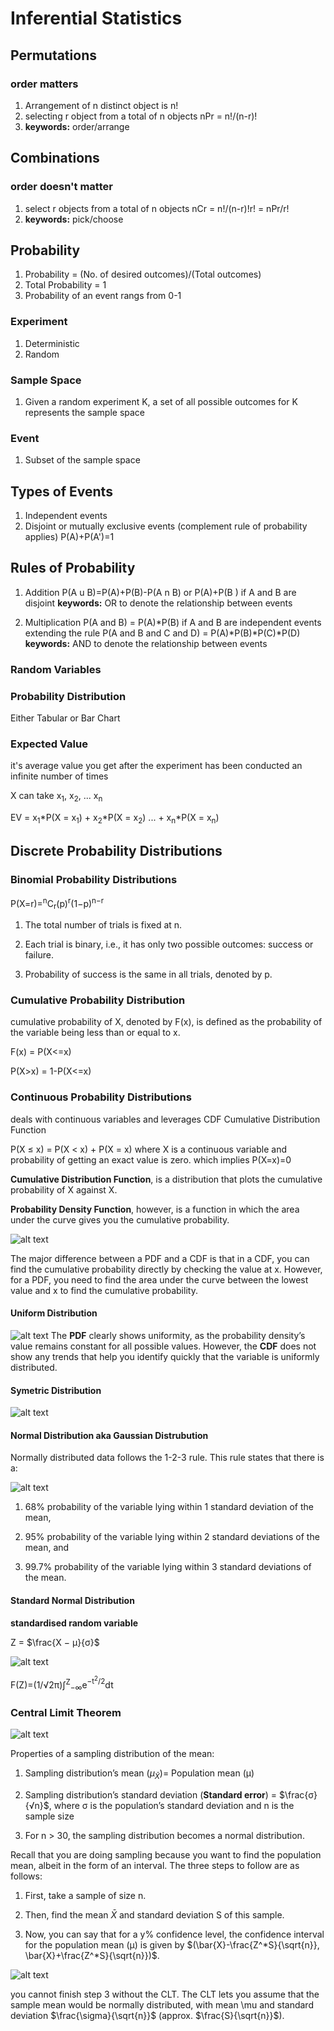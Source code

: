 # Inferential Statistics

## Permutations

### order matters

1. Arrangement of n distinct object is n!
2. selecting r object from a total of n objects nPr = n!/(n-r)!
3. **keywords:** order/arrange

## Combinations

### order doesn't matter

1. select r objects from a total of n objects nCr = n!/(n-r)!r! = nPr/r!
2. **keywords:** pick/choose

## Probability

1. Probability = (No. of desired outcomes)/(Total outcomes)
2. Total Probability = 1
3. Probability of an event rangs from 0-1

### Experiment

1. Deterministic
2. Random

### Sample Space

1. Given a random experiment K, a set of all possible outcomes for K represents the sample space

### Event

1. Subset of the sample space

## Types of Events

1. Independent events
2. Disjoint or mutually exclusive events (complement rule of probability applies) P(A)+P(A')=1

## Rules of Probability

1. Addition P(A u B)=P(A)+P(B)-P(A n B) or P(A)+P(B ) if A and B are disjoint **keywords:** OR to denote the relationship between events

2. Multiplication P(A and B) = P(A)\*P(B) if A and B are independent events extending the rule P(A and B and C and D) = P(A)*P(B)*P(C)\*P(D) **keywords:** AND to denote the relationship between events

### Random Variables

### Probability Distribution

Either Tabular or Bar Chart

### Expected Value

it's average value you get after the experiment has been conducted an infinite number of times

X can take x<sub>1</sub>, x<sub>2</sub>, ... x<sub>n</sub>

EV = x<sub>1</sub>\*P(X = x<sub>1</sub>) + x<sub>2</sub>\*P(X = x<sub>2</sub>) ... + x<sub>n</sub>\*P(X = x<sub>n</sub>)

## Discrete Probability Distributions

### Binomial Probability Distributions

P(X=r)=<sup>n</sup>C<sub>r</sub>(p)<sup>r</sup>(1−p)<sup>n−r</sup>

1. The total number of trials is fixed at n.

2. Each trial is binary, i.e., it has only two possible outcomes: success or failure.

3. Probability of success is the same in all trials, denoted by p.

### Cumulative Probability Distribution

cumulative probability of X, denoted by F(x), is defined as the probability of the variable being less than or equal to x.

F(x) = P(X<=x)

P(X>x) = 1-P(X<=x)

### Continuous Probability Distributions

deals with continuous variables and leverages CDF Cumulative Distribution Function

P(X ≤ x) = P(X < x) + P(X = x) where X is a continuous variable and probability of getting an exact value is zero. which implies P(X=x)=0

**Cumulative Distribution Function**, is a distribution that plots the cumulative probability of X against X.

**Probability Density Function**, however, is a function in which the area under the curve gives you the cumulative probability.

![alt text](./images/PDFvsCDF.png)

The major difference between a PDF and a CDF is that in a CDF, you can find the cumulative probability directly by checking the value at x. However, for a PDF, you need to find the area under the curve between the lowest value and x to find the cumulative probability.

#### Uniform Distribution

![alt text](./images/uniformDisPDF_CDF.png)
The **PDF** clearly shows uniformity, as the probability density’s value remains constant for all possible values. However, the **CDF** does not show any trends that help you identify quickly that the variable is uniformly distributed.

#### Symetric Distribution

![alt text](./images/symeticDistPDF_CDF.png)

#### Normal Distribution aka Gaussian Distrubution

Normally distributed data follows the 1-2-3 rule. This rule states that there is a:

![alt text](./images/normalDist.png)

1. 68% probability of the variable lying within 1 standard deviation of the mean,

2. 95% probability of the variable lying within 2 standard deviations of the mean, and

3. 99.7% probability of the variable lying within 3 standard deviations of the mean.

#### Standard Normal Distribution

**standardised random variable**

Z = $\frac{X − μ}{σ}$

![alt text](./images/zTable.png)

F(Z)=(1/√2π)∫<sup>Z</sup><sub>−∞</sub>e<sup>−t<sup>2</sup>/2</sup>dt

### Central Limit Theorem

![alt text](./images/populationSampleMeanVariance.png)

Properties of a sampling distribution of the mean:

1. Sampling distribution’s mean ($μ_{\bar{X}}$)= Population mean (μ)

2. Sampling distribution’s standard deviation
   (**Standard error**) = $\frac{σ}{√n}$, where σ is the population’s standard deviation and n is the sample size

3. For n > 30, the sampling distribution becomes a normal distribution.

Recall that you are doing sampling because you want to find the population mean, albeit in the form of an interval. The three steps to follow are as follows:

1. First, take a sample of size n.

2. Then, find the mean $\bar{X}$ and standard deviation S of this sample.

3. Now, you can say that for a y% confidence level, the confidence interval for the population mean (μ) is given by $(\bar{X}-\frac{Z^*S}{\sqrt{n}}, \bar{X}+\frac{Z^*S}{\sqrt{n}})$.

![alt text](./images/confidenceLevel.png)

you cannot finish step 3 without the CLT. The CLT lets you assume that the sample mean would be normally distributed, with mean \mu and standard deviation $\frac{\sigma}{\sqrt{n}}$ (approx. $\frac{S}{\sqrt{n}}$).
